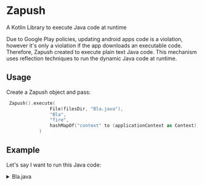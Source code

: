 
# Zapush
A Kotlin Library to execute Java code at runtime

Due to Google Play policies, updating android apps code is a violation, however it's only a violation if the app downloads an executable code.
Therefore, Zapush created to execute plain text Java code. This mechanism uses reflection techniques to run the dynamic Java code at runtime.

## Usage
Create a Zapush object and pass:
```kotlin
 Zapush().execute(
                File(filesDir, "Bla.java"),                               /* a file contains the java code */
                "Bla",                                                    /* the class name */
                "fire",                                                   /* the method name to run */
                hashMapOf("context" to (applicationContext as Context))   /* set of global parameters that can be used in the executed code */
            )
```

## Example
Let's say I want to run this Java code:

<details><summary>Bla.java</summary>
<p>

```java
package com.example.zapush;  
  
import android.content.Context;  
import android.widget.Toast;  
  
import java.io.File;  
import java.io.FileWriter;  
import java.io.IOException;  
import java.util.Scanner;  
  
public class Bla {  
    String mText = "getting coins prices";  
  
 public void fire(Context context) throws IOException {  
        String text = new String(mText);  
  
  File fileCheck = new File(context.getFilesDir(),"test file");  
  fileCheck.createNewFile();  
  FileWriter fileWriter = new FileWriter(fileCheck);  
  fileWriter.write("from file");  
  
  Scanner myReader = new Scanner(fileCheck);  
  
  Toast.makeText(context, myReader.nextLine(), Toast.LENGTH_LONG).show();  
  }  
}
```
 </p>
</details>



